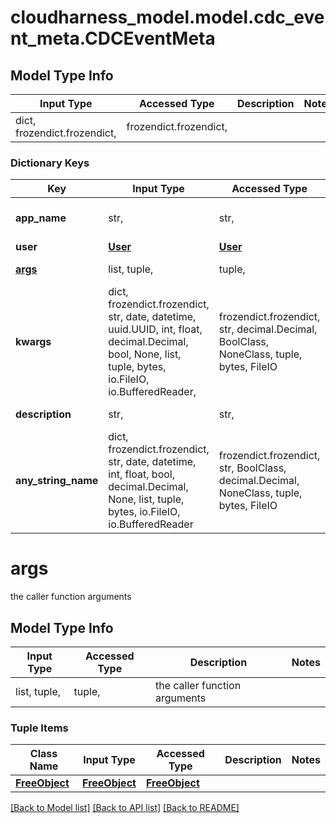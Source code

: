 # cloudharness_model.model.cdc_event_meta.CDCEventMeta

## Model Type Info
Input Type | Accessed Type | Description | Notes
------------ | ------------- | ------------- | -------------
dict, frozendict.frozendict,  | frozendict.frozendict,  |  | 

### Dictionary Keys
Key | Input Type | Accessed Type | Description | Notes
------------ | ------------- | ------------- | ------------- | -------------
**app_name** | str,  | str,  | The name of the application/microservice sending the message | 
**user** | [**User**](User.md) | [**User**](User.md) |  | [optional] 
**[args](#args)** | list, tuple,  | tuple,  | the caller function arguments | [optional] 
**kwargs** | dict, frozendict.frozendict, str, date, datetime, uuid.UUID, int, float, decimal.Decimal, bool, None, list, tuple, bytes, io.FileIO, io.BufferedReader,  | frozendict.frozendict, str, decimal.Decimal, BoolClass, NoneClass, tuple, bytes, FileIO | the caller function keyword arguments | [optional] 
**description** | str,  | str,  | General description -- for human consumption | [optional] 
**any_string_name** | dict, frozendict.frozendict, str, date, datetime, int, float, bool, decimal.Decimal, None, list, tuple, bytes, io.FileIO, io.BufferedReader | frozendict.frozendict, str, BoolClass, decimal.Decimal, NoneClass, tuple, bytes, FileIO | any string name can be used but the value must be the correct type | [optional]

# args

the caller function arguments

## Model Type Info
Input Type | Accessed Type | Description | Notes
------------ | ------------- | ------------- | -------------
list, tuple,  | tuple,  | the caller function arguments | 

### Tuple Items
Class Name | Input Type | Accessed Type | Description | Notes
------------- | ------------- | ------------- | ------------- | -------------
[**FreeObject**](FreeObject.md) | [**FreeObject**](FreeObject.md) | [**FreeObject**](FreeObject.md) |  | 

[[Back to Model list]](../../README.md#documentation-for-models) [[Back to API list]](../../README.md#documentation-for-api-endpoints) [[Back to README]](../../README.md)

